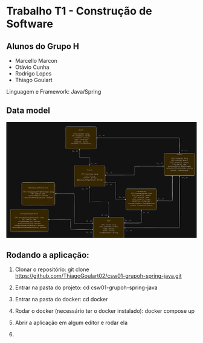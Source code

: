 # Trabalho T1 - Construção de Software

## Alunos do Grupo H

- Marcello Marcon
- Otávio Cunha
- Rodrigo Lopes
- Thiago Goulart
  
Linguagem e Framework: Java/Spring

## Data model

![Diagrama do banco de dados](./assets/modelo_banco.png)


## Rodando a aplicação:

1. Clonar o repositório: git clone <https://github.com/ThiagoGoulart02/csw01-grupoh-spring-java.git>
2. Entrar na pasta do projeto: cd csw01-grupoh-spring-java
3. Entrar na pasta do docker: cd docker
4. Rodar o docker (necessário ter o docker instalado): docker compose up
5. Abrir a aplicação em algum editor e rodar ela

6. 
